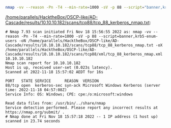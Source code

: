 ```bash
nmap -vv --reason -Pn -T4 --min-rate=1000 -sV -p 88 --script="banner,krb5-enum-users" -oN "/home/parallels/HacktheBox/OSCP-like/AD-Cascade/results/10.10.10.182/scans/tcp88/tcp_88_kerberos_nmap.txt" -oX "/home/parallels/HacktheBox/OSCP-like/AD-Cascade/results/10.10.10.182/scans/tcp88/xml/tcp_88_kerberos_nmap.xml" 10.10.10.182
```

[/home/parallels/HacktheBox/OSCP-like/AD-Cascade/results/10.10.10.182/scans/tcp88/tcp_88_kerberos_nmap.txt](file:///home/parallels/HacktheBox/OSCP-like/AD-Cascade/results/10.10.10.182/scans/tcp88/tcp_88_kerberos_nmap.txt):

```
# Nmap 7.93 scan initiated Fri Nov 18 15:56:55 2022 as: nmap -vv --reason -Pn -T4 --min-rate=1000 -sV -p 88 --script=banner,krb5-enum-users -oN /home/parallels/HacktheBox/OSCP-like/AD-Cascade/results/10.10.10.182/scans/tcp88/tcp_88_kerberos_nmap.txt -oX /home/parallels/HacktheBox/OSCP-like/AD-Cascade/results/10.10.10.182/scans/tcp88/xml/tcp_88_kerberos_nmap.xml 10.10.10.182
Nmap scan report for 10.10.10.182
Host is up, received user-set (0.023s latency).
Scanned at 2022-11-18 15:57:02 AEDT for 16s

PORT   STATE SERVICE      REASON  VERSION
88/tcp open  kerberos-sec syn-ack Microsoft Windows Kerberos (server time: 2022-11-18 04:57:08Z)
Service Info: OS: Windows; CPE: cpe:/o:microsoft:windows

Read data files from: /usr/bin/../share/nmap
Service detection performed. Please report any incorrect results at https://nmap.org/submit/ .
# Nmap done at Fri Nov 18 15:57:18 2022 -- 1 IP address (1 host up) scanned in 23.74 seconds

```

